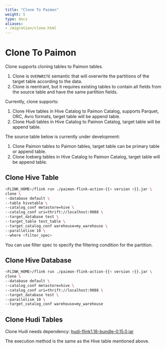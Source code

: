 ```yaml
---
title: "Clone To Paimon"
weight: 5
type: docs
aliases:
- /migration/clone.html
---
```

<!--
Licensed to the Apache Software Foundation (ASF) under one
or more contributor license agreements.  See the NOTICE file
distributed with this work for additional information
regarding copyright ownership.  The ASF licenses this file
to you under the Apache License, Version 2.0 (the
"License"); you may not use this file except in compliance
with the License.  You may obtain a copy of the License at

  http://www.apache.org/licenses/LICENSE-2.0

Unless required by applicable law or agreed to in writing,
software distributed under the License is distributed on an
"AS IS" BASIS, WITHOUT WARRANTIES OR CONDITIONS OF ANY
KIND, either express or implied.  See the License for the
specific language governing permissions and limitations
under the License.
-->

# Clone To Paimon

Clone supports cloning tables to Paimon tables.

1. Clone is `OVERWRITE` semantic that will overwrite the partitions of the target table according to the data.
2. Clone is reentrant, but it requires existing tables to contain all fields from the source table and have the
   same partition fields.

Currently, clone supports:
1. Clone Hive tables in Hive Catalog to Paimon Catalog, supports Parquet, ORC, Avro formats, target table will
   be append table.
2. Clone Hudi tables in Hive Catalog to Paimon Catalog, target table will be append table.

The source table below is currently under development:
1. Clone Paimon tables to Paimon tables, target table can be primary table or append table.
2. Clone Iceberg tables in Hive Catalog to Paimon Catalog, target table will be append table.

## Clone Hive Table

```bash
<FLINK_HOME>/flink run ./paimon-flink-action-{{< version >}}.jar \
clone \
--database default \
--table hivetable \
--catalog_conf metastore=hive \
--catalog_conf uri=thrift://localhost:9088 \
--target_database test \
--target_table test_table \
--target_catalog_conf warehouse=my_warehouse \
--parallelism 10 \
--where <filter_spec>
```

You can use filter spec to specify the filtering condition for the partition.

## Clone Hive Database

```bash
<FLINK_HOME>/flink run ./paimon-flink-action-{{< version >}}.jar \
clone \
--database default \
--catalog_conf metastore=hive \
--catalog_conf uri=thrift://localhost:9088 \
--target_database test \
--parallelism 10 \
--target_catalog_conf warehouse=my_warehouse
```

## Clone Hudi Tables

Clone Hudi needs dependency: [hudi-flink1.18-bundle-0.15.0.jar](https://repo1.maven.org/maven2/org/apache/hudi/hudi-flink1.18-bundle/0.15.0/hudi-flink1.18-bundle-0.15.0.jar)

The execution method is the same as the Hive table mentioned above.
